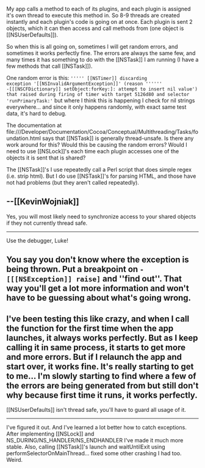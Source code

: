 My app calls a method to each of its plugins, and each plugin is assigned it's own thread to execute this method in. So 8-9 threads are created instantly and each plugin's code is going on at once. Each plugin is sent 2 objects, which it can then access and call methods from (one object is [[NSUserDefaults]]).

So when this is all going on, sometimes I will get random errors, and sometimes it works perfectly fine. The errors are always the same few, and many times it has something to do with the [[NSTask]] I am running (I have a few methods that call [[NSTask]]).

One random error is this: <code>''''' [[NSTimer]] discarding exception '[[NSInvalidArgumentException]]' (reason '''''' -[[[NSCFDictionary]] setObject:forKey:]: attempt to insert nil value') that raised during firing of timer with target 5126d80 and selector 'runPrimaryTask:'</code> but where I think this is happening I check for nil strings everywhere... and since it only happens randomly, with exact same test data, it's hard to debug.

The documentation at file:///Developer/Documentation/Cocoa/Conceptual/Multithreading/Tasks/foundation.html says that [[NSTask]] is generally thread-unsafe. Is there any work around for this? Would this be causing the random errors? Would I need to use [[NSLock]]'s each time each plugin accesses one of the objects it is sent that is shared?

The [[NSTask]]'s I use repeatedly call a Perl script that does simple regex (i.e. strip html). But I do use [[NSTask]]'s for parsing HTML, and those have not had problems (but they aren't called repeatedly).

--[[KevinWojniak]]
----
Yes, you will most likely need to synchronize access to your shared objects if they not currently thread safe.

----
Use the debugger, Luke!

You say you don't know where the exception is being thrown. Put a breakpoint on <code>-[[[NSException]] raise]</code> and ''find out''. That way you'll get a lot more information and won't have to be guessing about what's going wrong.
----
I've been testing this like crazy, and when I call the function for the first time when the app launches, it always works perfectly. But as I keep calling it in same process, it starts to get more and more errors. But if I relaunch the app and start over, it works fine. It's really starting to get to me... I'm slowly starting to find where a few of the errors are being  generated from but still don't why because first time it runs, it works perfectly.
----
[[NSUserDefaults]] isn't thread safe, you'll have to guard all usage of it.

----

I've figured it out. And I've learned a lot better how to catch exceptions. After implementing [[NSLock]] and NS_DURING/NS_HANDLER/NS_ENDHANDLER I've made it much more stable. Also, calling [[NSTask]]'s launch and waitUntilExit using performSelectorOnMainThread... fixed some other crashing I had too. Weird.